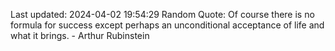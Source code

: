 Last updated: 2024-04-02 19:54:29
Random Quote: Of course there is no formula for success except perhaps an unconditional acceptance of life and what it brings. - Arthur Rubinstein